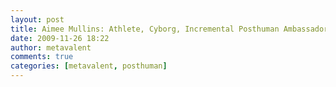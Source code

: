 ```yaml
---
layout: post
title: Aimee Mullins: Athlete, Cyborg, Incremental Posthuman Ambassador
date: 2009-11-26 18:22
author: metavalent
comments: true
categories: [metavalent, posthuman]
---
```

 
